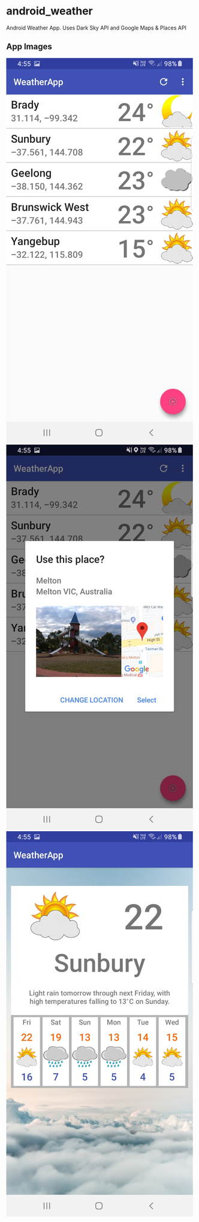 # android_weather
Android Weather App. Uses Dark Sky API and Google Maps & Places API

## App Images
![Location List](https://github.com/Calaxar/android_weather/blob/master/AppImages/location_list.jpg) ![Google API Implementation](https://github.com/Calaxar/android_weather/blob/master/AppImages/google_API.jpg) ![Weather Display View](https://github.com/Calaxar/android_weather/blob/master/AppImages/weather_data_display.jpg) 
